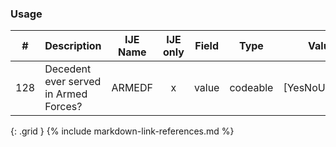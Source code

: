 ### Usage


| **#** |  **Description**   |  **IJE Name**   | IJE only |  **Field**  |  **Type**  | **Value Set**  |
| :---------: | ------------- | ------------ | :----------: |---------- | -------- | -------- |
| 128 | Decedent ever served in Armed Forces? | ARMEDF| x|value | codeable | [YesNoUnknownVS] | 
{: .grid }
{% include markdown-link-references.md %}
